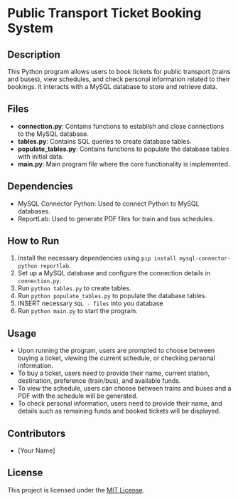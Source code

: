 # Public Transport Ticket Booking System

## Description
This Python program allows users to book tickets for public transport (trains and buses), view schedules, and check personal information related to their bookings. It interacts with a MySQL database to store and retrieve data.

## Files
- **connection.py**: Contains functions to establish and close connections to the MySQL database.
- **tables.py**: Contains SQL queries to create database tables.
- **populate_tables.py**: Contains functions to populate the database tables with initial data.
- **main.py**: Main program file where the core functionality is implemented.

## Dependencies
- MySQL Connector Python: Used to connect Python to MySQL databases.
- ReportLab: Used to generate PDF files for train and bus schedules.

## How to Run
1. Install the necessary dependencies using `pip install mysql-connector-python reportlab`.
2. Set up a MySQL database and configure the connection details in `connection.py`.
3. Run `python tables.py` to create tables.
4. Run `python populate_tables.py` to populate the database tables.
5. INSERT necessary `SQL - files` into you database
6. Run `python main.py` to start the program.


## Usage
- Upon running the program, users are prompted to choose between buying a ticket, viewing the current schedule, or checking personal information.
- To buy a ticket, users need to provide their name, current station, destination, preference (train/bus), and available funds.
- To view the schedule, users can choose between trains and buses and a PDF with the schedule will be generated.
- To check personal information, users need to provide their name, and details such as remaining funds and booked tickets will be displayed.

## Contributors
- [Your Name]

## License
This project is licensed under the [MIT License](LICENSE).
